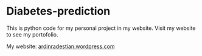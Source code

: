 # Diabetes-prediction
This is python code for my personal project in my website. Visit my website to see my portofolio.

My website: [ardinradestian.wordpress.com](https://ardinradestian.wordpress.com)

